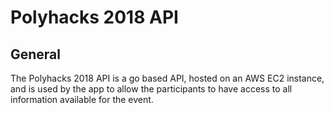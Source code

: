 # Polyhacks 2018 API
## General
The Polyhacks 2018 API is a go based API, hosted on an AWS EC2 instance, and is used by the app to allow the participants to have access to all information available for the event.
